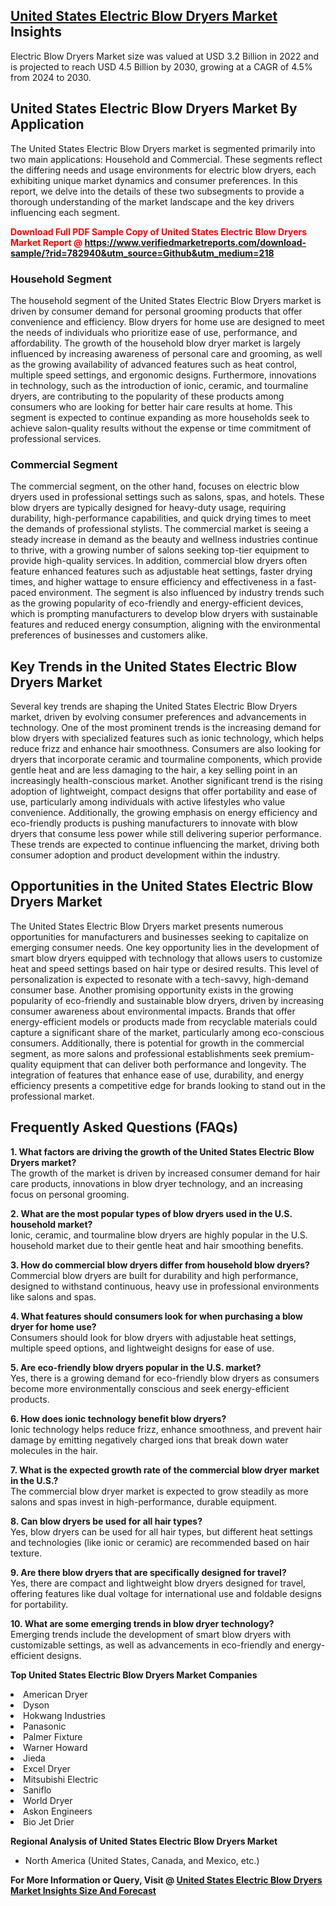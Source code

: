<h2><a href="https://www.verifiedmarketreports.com/download-sample/?rid=782940&amp;utm_source=Github&amp;utm_medium=218" target="_blank">United States Electric Blow Dryers Market</a> Insights</h2><p>Electric Blow Dryers Market size was valued at USD 3.2 Billion in 2022 and is projected to reach USD 4.5 Billion by 2030, growing at a CAGR of 4.5% from 2024 to 2030.</p><p><h2>United States Electric Blow Dryers Market By Application</h2> <p>The United States Electric Blow Dryers market is segmented primarily into two main applications: Household and Commercial. These segments reflect the differing needs and usage environments for electric blow dryers, each exhibiting unique market dynamics and consumer preferences. In this report, we delve into the details of these two subsegments to provide a thorough understanding of the market landscape and the key drivers influencing each segment. <strong><p><span class=""><span style="color: #ff0000;"><strong>Download Full PDF Sample Copy of United States Electric Blow Dryers Market Report</strong> @ </span><a href="https://www.verifiedmarketreports.com/download-sample/?rid=782940&amp;utm_source=Github&amp;utm_medium=218" target="_blank">https://www.verifiedmarketreports.com/download-sample/?rid=782940&amp;utm_source=Github&amp;utm_medium=218</a></span></p></strong></p> <h3>Household Segment</h3> <p>The household segment of the United States Electric Blow Dryers market is driven by consumer demand for personal grooming products that offer convenience and efficiency. Blow dryers for home use are designed to meet the needs of individuals who prioritize ease of use, performance, and affordability. The growth of the household blow dryer market is largely influenced by increasing awareness of personal care and grooming, as well as the growing availability of advanced features such as heat control, multiple speed settings, and ergonomic designs. Furthermore, innovations in technology, such as the introduction of ionic, ceramic, and tourmaline dryers, are contributing to the popularity of these products among consumers who are looking for better hair care results at home. This segment is expected to continue expanding as more households seek to achieve salon-quality results without the expense or time commitment of professional services.</p> <h3>Commercial Segment</h3> <p>The commercial segment, on the other hand, focuses on electric blow dryers used in professional settings such as salons, spas, and hotels. These blow dryers are typically designed for heavy-duty usage, requiring durability, high-performance capabilities, and quick drying times to meet the demands of professional stylists. The commercial market is seeing a steady increase in demand as the beauty and wellness industries continue to thrive, with a growing number of salons seeking top-tier equipment to provide high-quality services. In addition, commercial blow dryers often feature enhanced features such as adjustable heat settings, faster drying times, and higher wattage to ensure efficiency and effectiveness in a fast-paced environment. The segment is also influenced by industry trends such as the growing popularity of eco-friendly and energy-efficient devices, which is prompting manufacturers to develop blow dryers with sustainable features and reduced energy consumption, aligning with the environmental preferences of businesses and customers alike.</p> <h2>Key Trends in the United States Electric Blow Dryers Market</h2> <p>Several key trends are shaping the United States Electric Blow Dryers market, driven by evolving consumer preferences and advancements in technology. One of the most prominent trends is the increasing demand for blow dryers with specialized features such as ionic technology, which helps reduce frizz and enhance hair smoothness. Consumers are also looking for dryers that incorporate ceramic and tourmaline components, which provide gentle heat and are less damaging to the hair, a key selling point in an increasingly health-conscious market. Another significant trend is the rising adoption of lightweight, compact designs that offer portability and ease of use, particularly among individuals with active lifestyles who value convenience. Additionally, the growing emphasis on energy efficiency and eco-friendly products is pushing manufacturers to innovate with blow dryers that consume less power while still delivering superior performance. These trends are expected to continue influencing the market, driving both consumer adoption and product development within the industry.</p> <h2>Opportunities in the United States Electric Blow Dryers Market</h2> <p>The United States Electric Blow Dryers market presents numerous opportunities for manufacturers and businesses seeking to capitalize on emerging consumer needs. One key opportunity lies in the development of smart blow dryers equipped with technology that allows users to customize heat and speed settings based on hair type or desired results. This level of personalization is expected to resonate with a tech-savvy, high-demand consumer base. Another promising opportunity exists in the growing popularity of eco-friendly and sustainable blow dryers, driven by increasing consumer awareness about environmental impacts. Brands that offer energy-efficient models or products made from recyclable materials could capture a significant share of the market, particularly among eco-conscious consumers. Additionally, there is potential for growth in the commercial segment, as more salons and professional establishments seek premium-quality equipment that can deliver both performance and longevity. The integration of features that enhance ease of use, durability, and energy efficiency presents a competitive edge for brands looking to stand out in the professional market.</p> <h2>Frequently Asked Questions (FAQs)</h2> <p><strong>1. What factors are driving the growth of the United States Electric Blow Dryers market?</strong><br> The growth of the market is driven by increased consumer demand for hair care products, innovations in blow dryer technology, and an increasing focus on personal grooming.</p> <p><strong>2. What are the most popular types of blow dryers used in the U.S. household market?</strong><br> Ionic, ceramic, and tourmaline blow dryers are highly popular in the U.S. household market due to their gentle heat and hair smoothing benefits.</p> <p><strong>3. How do commercial blow dryers differ from household blow dryers?</strong><br> Commercial blow dryers are built for durability and high performance, designed to withstand continuous, heavy use in professional environments like salons and spas.</p> <p><strong>4. What features should consumers look for when purchasing a blow dryer for home use?</strong><br> Consumers should look for blow dryers with adjustable heat settings, multiple speed options, and lightweight designs for ease of use.</p> <p><strong>5. Are eco-friendly blow dryers popular in the U.S. market?</strong><br> Yes, there is a growing demand for eco-friendly blow dryers as consumers become more environmentally conscious and seek energy-efficient products.</p> <p><strong>6. How does ionic technology benefit blow dryers?</strong><br> Ionic technology helps reduce frizz, enhance smoothness, and prevent hair damage by emitting negatively charged ions that break down water molecules in the hair.</p> <p><strong>7. What is the expected growth rate of the commercial blow dryer market in the U.S.?</strong><br> The commercial blow dryer market is expected to grow steadily as more salons and spas invest in high-performance, durable equipment.</p> <p><strong>8. Can blow dryers be used for all hair types?</strong><br> Yes, blow dryers can be used for all hair types, but different heat settings and technologies (like ionic or ceramic) are recommended based on hair texture.</p> <p><strong>9. Are there blow dryers that are specifically designed for travel?</strong><br> Yes, there are compact and lightweight blow dryers designed for travel, offering features like dual voltage for international use and foldable designs for portability.</p> <p><strong>10. What are some emerging trends in blow dryer technology?</strong><br> Emerging trends include the development of smart blow dryers with customizable settings, as well as advancements in eco-friendly and energy-efficient designs.</p></p><p><strong>Top United States Electric Blow Dryers Market Companies</strong></p><div data-test-id=""><p><li> American Dryer</li><li> Dyson</li><li> Hokwang Industries</li><li> Panasonic</li><li> Palmer Fixture</li><li> Warner Howard</li><li> Jieda</li><li> Excel Dryer</li><li> Mitsubishi Electric</li><li> Saniflo</li><li> World Dryer</li><li> Askon Engineers</li><li> Bio Jet Drier</li></p><div><strong>Regional Analysis of&nbsp;United States Electric Blow Dryers Market</strong></div><ul><li dir="ltr"><p dir="ltr">North America&nbsp;(United States, Canada, and Mexico, etc.)</p></li></ul><p><strong>For More Information or Query, Visit @&nbsp;</strong><strong><a href="https://www.verifiedmarketreports.com/product/electric-blow-dryers-market/?utm_source=Github&amp;utm_medium=218" target="_blank">United States Electric Blow Dryers Market Insights Size And Forecast</a></strong></p></div>
